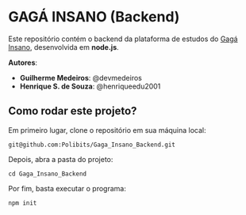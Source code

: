 # GAGÁ INSANO (Backend)
Este repositório contém o backend da plataforma de estudos do [Gagá Insano](www.gagainsano.com.br), desenvolvida em **node.js**.

**Autores**:
- **Guilherme Medeiros**: @devmedeiros
- **Henrique S. de Souza**: @henriqueedu2001

## Como rodar este projeto?
Em primeiro lugar, clone o repositório em sua máquina local:
```
git@github.com:Polibits/Gaga_Insano_Backend.git
```

Depois, abra a pasta do projeto:
```
cd Gaga_Insano_Backend
```

Por fim, basta executar o programa:
```
npm init
```